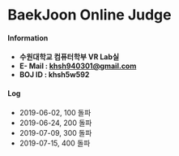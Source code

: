 # BaekJoon Online Judge

#### Information
* **수원대학교 컴퓨터학부 VR Lab실**
* **E- Mail : khsh940301@gmail.com**
* **BOJ ID : khsh5w592**

#### Log
* 2019-06-02, 100 돌파
* 2019-06-24, 200 돌파 
* 2019-07-09, 300 돌파
* 2019-07-15, 400 돌파